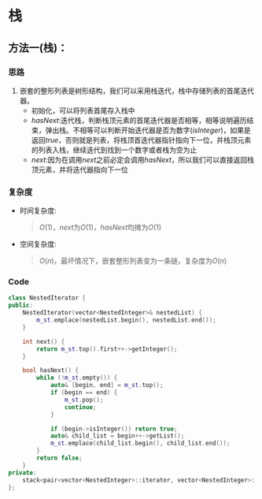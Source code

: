 # 栈
## 方法一(栈)：
### 思路
1. 嵌套的整形列表是树形结构，我们可以采用栈迭代，栈中存储列表的首尾迭代器。
   - 初始化，可以将列表首尾存入栈中
   - $hasNext:$迭代栈，判断栈顶元素的首尾迭代器是否相等，相等说明遍历结束，弹出栈。不相等可以判断开始迭代器是否为数字$(isInteger)$，如果是返回$true$，否则就是列表，将栈顶首迭代器指针指向下一位，并栈顶元素的列表入栈，继续迭代到找到一个数字或者栈为空为止
   - $next:$因为在调用$next$之前必定会调用$hasNext$，所以我们可以直接返回栈顶元素，并将迭代器指向下一位

### 复杂度
- 时间复杂度:
  > $O(1)$，$next$为$O(1)$，$hasNext$均摊为$O(1)$
- 空间复杂度:
  > $O(n)$，最坏情况下，嵌套整形列表变为一条链，复杂度为$O(n)$

### Code
```C++ []
class NestedIterator {
public:
	NestedIterator(vector<NestedInteger>& nestedList) {
		m_st.emplace(nestedList.begin(), nestedList.end());
	}

	int next() {
		return m_st.top().first++->getInteger();
	}

	bool hasNext() {
		while (!m_st.empty()) {
			auto& [begin, end] = m_st.top();
			if (begin == end) {
				m_st.pop();
				continue;
			}

			if (begin->isInteger()) return true;
			auto& child_list = begin++->getList();
			m_st.emplace(child_list.begin(), child_list.end());
		}
        return false;
	}
private:
	stack<pair<vector<NestedInteger>::iterator, vector<NestedInteger>::iterator>> m_st;
};
```